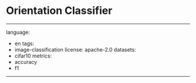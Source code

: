 # Orientation Classifier
---

language:
- en
tags:
- image-classification
license: apache-2.0
datasets:
- cifar10
metrics:
- accuracy
- f1

---

